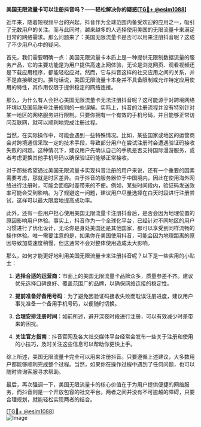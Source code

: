 **美国无限流量卡可以注册抖音吗？——轻松解决你的疑惑[[TG💪+ @esim1088](https://t.me/s/esim1088)]**

近年来，随着短视频平台的兴起，抖音作为全球范围内备受欢迎的应用之一，吸引了无数用户的关注。而与此同时，越来越多的人选择使用美国的无限流量卡来满足日常的网络需求。那么问题来了：美国无限流量卡是否可以用来注册抖音呢？这成了不少用户心中的疑问。

首先，我们需要明确一点：美国无限流量卡本质上是一种提供无限制数据流量的服务产品，它的主要功能是为用户提供高速上网体验，无论是浏览网页、观看视频还是下载应用程序，都能轻松应对。然而，它与抖音这样的社交应用之间的关系，并不是直接绑定的。换句话说，美国无限流量卡本身并不具备限制或允许特定应用使用的特性，其作用仅限于提供稳定的网络连接。

那么，为什么有人会担心美国无限流量卡无法注册抖音呢？这可能源于对跨境网络环境以及国际账号注册规则的一些误解。实际上，抖音的注册流程并没有特别针对某一地区的网络服务进行限制。只要你拥有一个有效的手机号码，并且能够正常访问互联网，就可以顺利地完成注册过程。

当然，在实际操作中，可能会遇到一些特殊情况。比如，某些国家或地区的运营商会对跨境通信采取一定的技术手段，导致部分用户在尝试注册时会遭遇验证码接收失败的问题。这种情况下，建议用户先确认自己的手机是否支持国际漫游服务，或者考虑更换其他手机号码以确保验证码能够正常接收。

对于那些希望通过美国无限流量卡实现抖音注册的用户来说，还有一个重要的因素需要考虑，那就是时区差异。由于抖音的服务器位于中国境内，因此在使用海外网络进行注册时，可能会面临时差带来的不便。例如，某些时间段内，验证码发送效率可能会受到影响。为了规避这一问题，建议用户尽量选择在白天时段进行注册尝试，这样可以最大限度地提高成功率。

此外，还有一些用户担心使用美国无限流量卡注册抖音后，是否会因为地理位置的原因影响用户体验。事实上，抖音作为一个全球化平台，已经针对不同地区的用户习惯进行了优化设计，无论你是身处美国还是其他国家，都可以享受到同样流畅的操作体验。唯一需要注意的是，如果你在美国使用抖音，可能会因为地理距离的原因导致加载速度稍慢，但这通常不会对整体使用造成太大影响。

那么，如何才能更好地利用美国无限流量卡来注册抖音呢？以下是一些实用的小贴士：

1. **选择合适的运营商**：市面上的美国无限流量卡品牌众多，质量参差不齐。建议优先选择口碑良好、覆盖范围广的品牌，以确保网络连接的稳定性。
   
2. **提前准备好备用号码**：为了避免因验证码接收失败而耽误注册进度，建议用户事先准备一个备用手机号码，以便随时切换。

3. **合理安排注册时间**：如前所述，避开深夜时段进行注册，可以有效减少时差带来的困扰。

4. **关注官方指南**：抖音官网及各大社交媒体平台经常会发布一些关于注册和使用的小技巧，及时关注这些信息可以帮助你更快上手。

综上所述，美国无限流量卡完全可以用来注册抖音。只要遵循上述建议，大多数用户都能够顺利完成整个过程。当然，如果你在操作过程中遇到了任何问题，也可以随时咨询客服寻求帮助。

最后，再次强调一下，美国无限流量卡的核心价值在于为用户提供便捷的网络服务，而抖音则是一个开放包容的社交平台。两者之间并没有不可逾越的障碍，只要合理规划，就能轻松实现两者的结合。

[[TG💪+ @esim1088](https://t.me/s/esim1088)]  
![Image](https://i.postimg.cc/4NQfJmqS/Snipaste-2025-05-13-00-14-12.png)